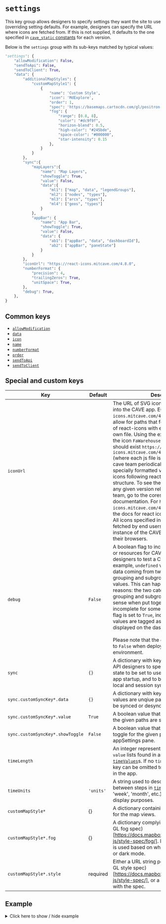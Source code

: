 # `settings`
This key group allows designers to specify settings they want the site to use (overriding setting defaults. For example, designers can specify the URL where icons are fetched from. If this is not supplied, it defaults to the one specified in [`cave_static` constants](https://github.com/MIT-CAVE/cave_static/blob/main/src/utils/constants.js) for each version.

Below is the `settings` group with its sub-keys matched by typical values:
```py
"settings": {
    "allowModification": False,
    "sendToApi": False,
    "sendToClient": True,
    "data": {
        "additionalMapStyles": {
            "customMapStyle1": {
                {
                    "name": 'Custom Style',
                    "icon": 'MdExplore',
                    "order": 1,
                    "spec": 'https://basemaps.cartocdn.com/gl/positron-gl-style/style.json',
                    "fog": {
                        "range": [0.8, 8],
                        "color": "#dc9f9f",
                        "horizon-blend": 0.5,
                        "high-color": "#245bde",
                        "space-color": "#000000",
                        "star-intensity": 0.15
                    },
                }
            }
        },
        "sync":{
            "mapLayers":{
                "name": "Map Layers",
                "showToggle": True,
                "value": False,
                "data":{
                    "ml1": ["map", "data", "legendGroups"],
                    "ml2": ["nodes", "types"],
                    "ml3": ["arcs", "types"],
                    "ml4": ["geos", "types"]
                }
            },
            "appBar": {
                "name": "App Bar",
                "showToggle": True,
                "value": False,
                "data": {
                    "ab1": ["appBar", "data", "dashboardId"],
                    "ab2": ["appBar", "paneState"]
                }
            }
        },
        "iconUrl": "https://react-icons.mitcave.com/4.8.0",
        "numberFormat": {
            "precision": 4,
            "trailingZeros": True,
            "unitSpace": True,
        },
        "debug": True,
    },
}
```

## Common keys
- [`allowModification`](../common_keys/common_keys.md#allowModification)
- [`data`](../common_keys/common_keys.md#data)
- [`icon`](../common_keys//common_keys.md#icon)
- [`name`](../common_keys/common_keys.md#name)
- [`numberFormat`](../common_keys/common_keys.md#number-format)
- [`order`](../common_keys//common_keys.md#order)
- [`sendToApi`](../common_keys/common_keys.md#sendToApi)
- [`sendToClient`](../common_keys/common_keys.md#sendToClient)

## Special and custom keys
Key | Default | Description
--- | ------- | -----------
<a name="iconUrl">`iconUrl`</a> | | The URL of SVG icon sources to be fetched into the CAVE app. EG: `https://react-icons.mitcave.com/4.8.0`. This URL should allow for paths that follow the folder pattern of react-icons with each icon getting its own file. Using the example url, and calling the icon `FaWarehouse` the following path should exist `https://react-icons.mitcave.com/4.8.0/fa/FaWarehouse.js` (where each js file is an svg object). The cave team periodically releases this specially formatted version of the react-icons following react-icons's versioning structure. To see the icons supported for any given version released by the CAVE team, go to the coresponding react-icons documentation. For `https://react-icons.mitcave.com/4.8.0` You would go to the docs for react icons `4.8.0`. Please note: All icons specified in the CAVE API are fetched by end users from this URL when an instance of the CAVE app starts running in their browsers.
<a name="debug">`debug`</a> | `False` | A boolean flag to include additional features or resources for CAVE App developers and designers to test a CAVE application. For example, `undefined` values can occur when data coming from two categories used for grouping and subgrouping have missing values. This can happen for one of two reasons: the two categories used for grouping and subgrouping don't make sense when put together, or the API data is incomplete for some data points. If the `debug` flag is set to `True`, inconsistent or missing values are tagged as `undefined` and displayed on the dashboard charts.<br><br>Please note that the `debug` flag must be set to `False` when deploying to a production environment.
<a name="sync">`sync`</a> | `{}` | A dictionary with key value pairs that allow API designers to specify paths within API state to be set to use local state on CAVE app startup, and to be toggled between local and session synchronized by users.
`sync.customSyncKey*.data` | `{}` | A dictionary with key value pairs, where values are unqiue paths in the API that can be synced or desynced.
`sync.customSyncKey*.value` | `True` | A boolean value that determines whether the given paths are synced on app startup
`sync.customSyncKey*.showToggle` | `False` | A boolean value that determines whether a toggle for the given paths is shown in the appSettings pane.
<a name="timeLength">`timeLength`</a> | | An integer representing the length of all `value` lists found in any supplied [`timeValues`](../common_keys/time_value.md)s. If no `timeValues` are used, this key can be omitted to hide the time selector in the app.
<a name="timeUnits">`timeUnits`</a> | `'units'` | A string used to describe each unit of time between steps in [`timeValues`](../common_keys/time_value.md)s (e.g. 'day', 'week', 'month', etc.). This is only used for display purposes.
`customMapStyle*` | {} | A dictionary containing custom style options for the map views.
`customMapStyle*.fog` | {} | A dictionary complying with the (Mapbox-GL fog spec)[https://docs.mapbox.com/mapbox-gl-js/style-spec/fog/]. If left empty default fog is used based on whether the user is in light or dark mode.
`customMapStyle*.style` | required | Either a URL string pointing to a (Mapbox-GL style spec)[https://docs.mapbox.com/mapbox-gl-js/style-spec/], or a dictionary complying with the spec.



## Example

<details>
  <summary>Click here to show / hide example</summary>

```py
"settings": {
    "allowModification": False,
    "sendToApi": False,
    "sendToClient": True,
    "data": {
        "sync":{
            "mapLayers":{
                "name": "Map Layers",
                "showToggle": True,
                "value": False,
                "data":{
                    "ml1": ["map", "data", "legendGroups"],
                    "ml2": ["nodes", "types"],
                    "ml3": ["arcs", "types"],
                    "ml4": ["geos", "types"],
                }
            },
            "appBar": {
                "name": "App Bar",
                "showToggle": True,
                "value": False,
                "data": {
                    "ab1": ["appBar", "data", "dashboardId"],
                    "ab2": ["appBar", "paneState"],
                }
            },
        },
        "iconUrl": "https://react-icons.mitcave.com/4.8.0",
        "numberFormat": {
            "precision": 4,
            "trailingZeros": False,
            "unitSpace": True,
        },
        "debug": True,
    },
},
```
</details>
